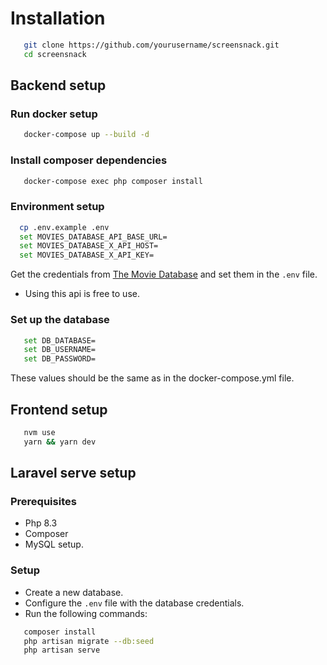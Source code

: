 # Installation
```bash
   git clone https://github.com/yourusername/screensnack.git
   cd screensnack
```

## Backend setup
### Run docker setup
```bash
   docker-compose up --build -d
```

### Install composer dependencies
```bash
   docker-compose exec php composer install
```

### Environment setup
```bash
  cp .env.example .env
  set MOVIES_DATABASE_API_BASE_URL=
  set MOVIES_DATABASE_X_API_HOST=
  set MOVIES_DATABASE_X_API_KEY=
```
Get the credentials from [The Movie Database](https://rapidapi.com/SAdrian/api/moviesdatabase) and set them in the `.env` file.
- Using this api is free to use.

### Set up the database
```bash
   set DB_DATABASE=
   set DB_USERNAME=
   set DB_PASSWORD=
```
These values should be the same as in the docker-compose.yml file.

## Frontend setup

```bash
   nvm use
   yarn && yarn dev
```

## Laravel serve setup
### Prerequisites
- Php 8.3
- Composer
- MySQL setup.

### Setup
- Create a new database.
- Configure the `.env` file with the database credentials.
- Run the following commands:
```bash
   composer install
   php artisan migrate --db:seed
   php artisan serve
```
